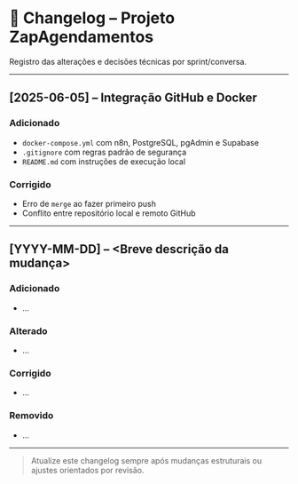 # 📌 Changelog – Projeto ZapAgendamentos

Registro das alterações e decisões técnicas por sprint/conversa.

---

## [2025-06-05] – Integração GitHub e Docker

### Adicionado
- `docker-compose.yml` com n8n, PostgreSQL, pgAdmin e Supabase
- `.gitignore` com regras padrão de segurança
- `README.md` com instruções de execução local

### Corrigido
- Erro de `merge` ao fazer primeiro push
- Conflito entre repositório local e remoto GitHub

---

## [YYYY-MM-DD] – <Breve descrição da mudança>

### Adicionado
- ...

### Alterado
- ...

### Corrigido
- ...

### Removido
- ...

---

> Atualize este changelog sempre após mudanças estruturais ou ajustes orientados por revisão.
